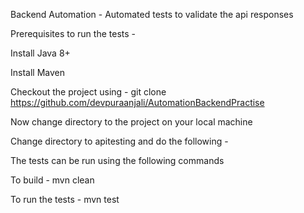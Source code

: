 Backend Automation - Automated tests to validate the api responses 

Prerequisites to run the tests -

Install Java 8+

Install Maven


Checkout the project using - git clone https://github.com/devpuraanjali/AutomationBackendPractise

Now change directory to the project on your local machine

Change directory to apitesting and do the following -

The tests can be run using the following commands

To build - mvn clean

To run the tests - mvn test
